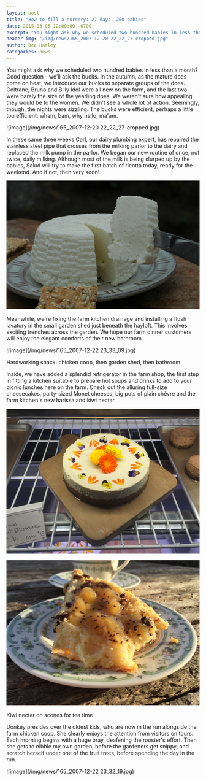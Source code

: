 ```yaml
---
layout: post
title: "How to fill a nursery: 27 days, 200 babies"
date: 2015-03-05 12:00:00 -0700
excerpt: "You might ask why we scheduled two hundred babies in less than a month? Good question - we'll ..."
header-img: "/img/news/165_2007-12-20 22_22_27-cropped.jpg"
author: Dee Harley
categories: news
---
```

You might ask why we scheduled two hundred babies in less than a
month? Good question - we'll ask the bucks. In the autumn, as the
mature does come on heat, we introduce our bucks to separate groups of
the does. Coltrane, Bruno and Billy Idol were all new on the farm, and
the last two were barely the size of the yearling does. We weren't
sure how appealing they would be to the women. We didn't see a whole
lot of action. Seemingly, though, the nights were sizzling. The bucks
were efficient, perhaps a little too efficient: wham, bam, why hello,
ma'am.

![image](/img/news/165_2007-12-20 22_22_27-cropped.jpg)

In these same three weeks Carl, our dairy plumbing expert, has
repaired the stainless steel pipe that crosses from the milking parlor
to the dairy and replaced the milk pump in the parlor. We began our
new routine of once, not twice, daily milking. Although most of the
milk is being slurped up by the babies, Salud will try to make the
first batch of ricotta today, ready for the weekend. And if not, then
very soon!

![image](/img/news/165_DSC_0225.JPG)

Meanwhile, we're fixing the farm kitchen drainage and installing a
flush lavatory in the small garden shed just beneath the hayloft. This
involves exciting trenches across the garden. We hope our farm dinner
customers will enjoy the elegant comforts of their new bathroom.

![image](/img/news/165_2007-12-22 23_33_09.jpg)

Hardworking shack: chicken coop, then garden shed, then bathroom

Inside, we have added a splendid refrigerator in the farm shop, the
first step in fitting a kitchen suitable to prepare hot soups and
drinks to add to your picnic lunches here on the farm. Check out the
alluring full-size cheesecakes, party-sized Monet cheeses, big pots of
plain chèvre and the farm kitchen's new harissa and kiwi nectar.

![image](/img/news/165_IMG_1565.JPG)

![image](/img/news/165_IMG_1589.JPG)

Kiwi nectar on scones for tea time

Donkey presides over the oldest kids, who are now in the run alongside
the farm chicken coop. She clearly enjoys the attention from visitors
on tours. Each morning begins with a huge bray, deafening the
rooster's effort. Then she gets to nibble my own garden, before the
gardeners get snippy, and scratch herself under one of the fruit
trees, before spending the day in the run.

![image](/img/news/165_2007-12-22 23_32_19.jpg)





